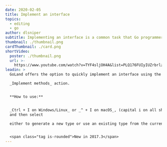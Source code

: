 ```yaml
---
date: 2020-02-05
title: Implement an interface
topics:
  - editing
  - go
author: dlsniper
subtitle: Implementing an interface is a common task that Go programmers need to do
thumbnail: ./thumbnail.png
cardThumbnail: ./card.png
shortVideo:
  poster: ./thumbnail.png
  url: >-
    https://www.youtube.com/watch?v=TYF4sljOH4A&list=PLQ176FUIyIUZrbrlz4AY1V8VzBJKZyVlW&index=65
leadin: >
  GoLand offers the option to quickly implement an interface using the

  _Implement methods_ action.


  **How to use:**


  _Ctrl + I on Windows/Linux_ or _^ + I on macOS_, (capital i on all shortcuts),
  and then select

  either to generate a new type or use an existing type from the current file.


  <span class="tag is-rounded">New in 2017.3</span>
---
```


